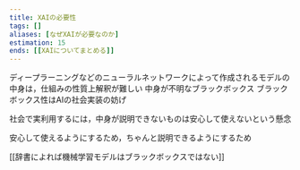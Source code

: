 ```yaml
---
title: XAIの必要性
tags: []
aliases: [なぜXAIが必要なのか]
estimation: 15
ends: [[XAIについてまとめる]]
---
```

ディープラーニングなどのニューラルネットワークによって作成されるモデルの中身は，仕組みの性質上解釈が難しい
	中身が不明なブラックボックス
	ブラックボックス性はAIの社会実装の妨げ

社会で実利用するには，中身が説明できないものは安心して使えないという懸念

安心して使えるようにするため，ちゃんと説明できるようにするため

[[辞書によれば機械学習モデルはブラックボックスではない]]